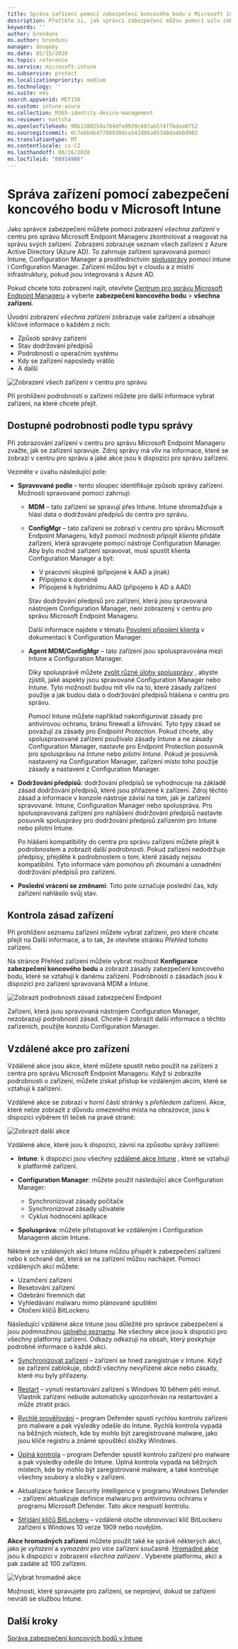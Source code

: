 ```yaml
---
title: Správa zařízení pomocí zabezpečení koncového bodu v Microsoft Intune | Microsoft Docs
description: Přečtěte si, jak správci zabezpečení můžou pomocí uzlu zabezpečení koncového bodu (Endpoint Security) zobrazit zařízení a pracovat s nimi při jejich správě ve službě Microsoft Endpoint Manager.
keywords: ''
author: brenduns
ms.author: brenduns
manager: dougeby
ms.date: 05/15/2020
ms.topic: reference
ms.service: microsoft-intune
ms.subservice: protect
ms.localizationpriority: medium
ms.technology: ''
ms.suite: ems
search.appverid: MET150
ms.custom: intune-azure
ms.collection: M365-identity-device-management
ms.reviewer: mattsha
ms.openlocfilehash: 98b1380254a784dfe8939c607ab574f7bdaa8752
ms.sourcegitcommit: 0c7e6b9b47788930dca543d86a95348da4b0d902
ms.translationtype: MT
ms.contentlocale: cs-CZ
ms.lasthandoff: 08/26/2020
ms.locfileid: "88914986"
---
```

# <a name="manage-devices-with-endpoint-security-in-microsoft-intune"></a>Správa zařízení pomocí zabezpečení koncového bodu v Microsoft Intune

Jako správce zabezpečení můžete pomocí zobrazení *všechna zařízení* v centru pro správu Microsoft Endpoint Manageru zkontrolovat a reagovat na správu svých zařízení. Zobrazení zobrazuje seznam všech zařízení z Azure Active Directory (Azure AD). To zahrnuje zařízení spravovaná pomocí Intune, Configuration Manager a prostřednictvím [spolusprávy](/configmgr/comanage/overview) pomocí intune i Configuration Manager. Zařízení můžou být v cloudu a z místní infrastruktury, pokud jsou integrovaná s Azure AD.

 Pokud chcete toto zobrazení najít, otevřete [Centrum pro správu Microsoft Endpoint Manageru](https://go.microsoft.com/fwlink/?linkid=2109431) a vyberte **zabezpečení koncového bodu**  >  **všechna zařízení**.

Úvodní zobrazení *všechna zařízení* zobrazuje vaše zařízení a obsahuje klíčové informace o každém z nich:

- Způsob správy zařízení
- Stav dodržování předpisů
- Podrobnosti o operačním systému
- Kdy se zařízení naposledy vrátilo
- A další

![Zobrazení všech zařízení v centru pro správu](./media/endpoint-security-manage-devices/all-device-view.png)

Při prohlížení podrobností o zařízení můžete pro další informace vybrat zařízení, na které chcete přejít.

## <a name="available-details-by-management-type"></a>Dostupné podrobnosti podle typu správy

Při zobrazování zařízení v centru pro správu Microsoft Endpoint Manageru zvažte, jak se zařízení spravuje. Zdroj správy má vliv na informace, které se zobrazí v centru pro správu a jaké akce jsou k dispozici pro správu zařízení.

Vezměte v úvahu následující pole:

- **Spravované podle** – tento sloupec identifikuje způsob správy zařízení. Možnosti spravované pomocí zahrnují:

  - **MDM**  – tato zařízení se spravují přes Intune. Intune shromažďuje a hlásí data o dodržování předpisů do centra pro správu.

  - **ConfigMgr** – tato zařízení se zobrazí v centru pro správu Microsoft Endpoint Manageru, když pomocí možnosti *připojit klienta* přidáte zařízení, která spravujete pomocí nástroje Configuration Manager. Aby bylo možné zařízení spravovat, musí spustit klienta Configuration Manager a být:

    - V pracovní skupině (připojené k AAD a jinak)
    - Připojeno k doméně
    - Připojené k hybridnímu AAD (připojeno k AD a AAD)

    Stav dodržování předpisů pro zařízení, která jsou spravovaná nástrojem Configuration Manager, není zobrazený v centru pro správu Microsoft Endpoint Manageru.

    Další informace najdete v tématu [Povolení připojení klienta](/configmgr/tenant-attach/device-sync-actions) v dokumentaci k Configuration Manager.

  - **Agent MDM/ConfigMgr** – tato zařízení jsou spoluspravována mezi Intune a Configuration Manager.

    Díky spolusprávě můžete [zvolit různé úlohy spolusprávy](/configmgr/comanage/how-to-switch-workloads) , abyste zjistili, jaké aspekty jsou spravované Configuration Manager nebo Intune. Tyto možnosti budou mít vliv na to, které zásady zařízení použije a jak budou data o dodržování předpisů hlášena v centru pro správu.

    Pomocí Intune můžete například nakonfigurovat zásady pro antivirovou ochranu, bránu firewall a šifrování. Tyto typy zásad se považují za zásady pro *Endpoint Protection*. Pokud chcete, aby spoluspravované zařízení používalo zásady Intune a ne zásady Configuration Manager, nastavte pro Endpoint Protection posuvník pro spolusprávu na *Intune* nebo *pilotní Intune*. Pokud je posuvník nastavený na Configuration Manager, zařízení místo toho použije zásady a nastavení z Configuration Manager.

- **Dodržování předpisů**: dodržování předpisů se vyhodnocuje na základě zásad dodržování předpisů, které jsou přiřazené k zařízení. Zdroj těchto zásad a informace v konzole nástroje závisí na tom, jak je zařízení spravované. Intune, Configuration Manager nebo spoluspráva. Pro spoluspravovaná zařízení pro nahlášení dodržování předpisů nastavte posuvník spolusprávy pro dodržování předpisů zařízením pro Intune nebo pilotní Intune.  

  Po hlášení kompatibility do centra pro správu zařízení můžete přejít k podrobnostem a zobrazit další podrobnosti. Pokud zařízení nedodržuje předpisy, přejděte k podrobnostem o tom, které zásady nejsou kompatibilní. Tyto informace vám pomohou při zkoumání a usnadnění dodržování předpisů pro zařízení.

- **Poslední vrácení se změnami**: Toto pole označuje poslední čas, kdy zařízení nahlásilo svůj stav.

## <a name="review-a-devices-policy"></a>Kontrola zásad zařízení

Při prohlížení seznamu zařízení můžete vybrat zařízení, pro které chcete přejít na Další informace, a to tak, že otevřete stránku *Přehled* tohoto zařízení.

Na stránce Přehled zařízení můžete vybrat možnost **Konfigurace zabezpečení koncového bodu** a zobrazit zásady zabezpečení koncového bodu, které se vztahují k danému zařízení. Podrobnosti o zásadách jsou k dispozici pro zařízení spravovaná MDM a Intune.

![Zobrazit podrobnosti zásad zabezpečení Endpoint](./media/endpoint-security-manage-devices/view-policy-details.png)

Zařízení, která jsou spravovaná nástrojem Configuration Manager, nezobrazují podrobnosti zásad. Chcete-li zobrazit další informace o těchto zařízeních, použijte konzolu Configuration Manager.

## <a name="remote-actions-for-devices"></a>Vzdálené akce pro zařízení

Vzdálené akce jsou akce, které můžete spustit nebo použít na zařízení z centra pro správu Microsoft Endpoint Manageru. Když si zobrazíte podrobnosti o zařízení, můžete získat přístup ke vzdáleným akcím, které se vztahují k zařízení.

Vzdálené akce se zobrazí v horní části stránky s *přehledem* zařízení. Akce, které nelze zobrazit z důvodu omezeného místa na obrazovce, jsou k dispozici výběrem tří teček na pravé straně:

![Zobrazit další akce](./media/endpoint-security-manage-devices/view-additional-actions.png)

Vzdálené akce, které jsou k dispozici, závisí na způsobu správy zařízení:

- **Intune**: k dispozici jsou všechny [vzdálené akce Intune](../remote-actions/device-management.md) , které se vztahují k platformě zařízení.  
- **Configuration Manager**: můžete použít následující akce Configuration Manager:

  - Synchronizovat zásady počítače
  - Synchronizovat zásady uživatele
  - Cyklus hodnocení aplikace

- **Spoluspráva**: můžete přistupovat ke vzdáleným i Configuration Managerm akcím Intune.

Některé ze vzdálených akcí Intune můžou přispět k zabezpečení zařízení nebo k ochraně dat, která se na zařízení můžou nacházet. Pomocí vzdálených akcí můžete:

- Uzamčení zařízení
- Resetování zařízení
- Odebrání firemních dat
- Vyhledávání malwaru mimo plánované spuštění
- Otočení klíčů BitLockeru

Následující vzdálené akce Intune jsou důležité pro správce zabezpečení a jsou podmnožinou [úplného seznamu](../remote-actions/device-inventory.md#view-the-device-details). Ne všechny akce jsou k dispozici pro všechny platformy zařízení. Odkazy odkazují na obsah, který poskytuje podrobné informace o každé akci.

- [Synchronizovat zařízení](../remote-actions/device-sync.md) – zařízení se hned zaregistruje v Intune. Když se zařízení zablokuje, obdrží všechny nevyřízené akce nebo zásady, které mu byly přiřazeny.  

- [Restart](../remote-actions/device-restart.md) – vynutí restartování zařízení s Windows 10 během pěti minut. Vlastník zařízení nebude automaticky upozorňován na restartování a může ztratit práci.

- [Rychlé prověřování](../configuration/device-restrictions-windows-10.md) – program Defender spustí rychlou kontrolu zařízení pro malware a pak výsledky odešle do Intune. Rychlá kontrola vypadá na běžných místech, kde by mohlo být zaregistrované malware, jako jsou klíče registru a známé spouštěcí složky Windows.

- [Úplná kontrola](../configuration/device-restrictions-windows-10.md) – program Defender spustil kontrolu zařízení pro malware a pak výsledky odešle do Intune. Úplná kontrola vypadá na běžných místech, kde by mohlo být zaregistrované malware, a také kontroluje všechny soubory a složky v zařízení.

- Aktualizace funkce Security Intelligence v programu Windows Defender – zařízení aktualizuje definice malwaru pro antivirovou ochranu v programu Microsoft Defender. Tato akce nespustí kontrolu.

- [Střídání klíčů BitLockeru](../protect/encrypt-devices.md#to-rotate-the-bitlocker-recovery-key) – vzdáleně otočte obnovovací klíč BitLockeru zařízení s Windows 10 verze 1909 nebo novějším.

**Akce hromadných zařízení** můžete použít také ke správě některých akcí, jako je *vyřazení* a *vymazání* pro více zařízení současně. [Hromadné akce](../remote-actions/bulk-device-actions.md) jsou k dispozici v zobrazení *všechna zařízení* . Vyberete platformu, akci a pak zadáte až 100 zařízení.

![Vybrat hromadné akce](./media/endpoint-security-manage-devices/select-bulk-actions.png)

Možnosti, které spravujete pro zařízení, se neprojeví, dokud se zařízení nevrátí se službou Intune.

## <a name="next-steps"></a>Další kroky

[Správa zabezpečení koncových bodů v Intune](../protect/endpoint-security.md)